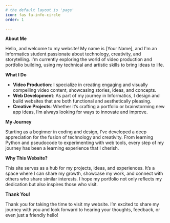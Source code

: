 ```yaml
---
# the default layout is 'page'
icon: fas fa-info-circle
order: 1

---
```


**About Me**

Hello, and welcome to my website! My name is [Your Name], and I'm an Informatics student passionate about technology, creativity, and storytelling. I'm currently exploring the world of video production and portfolio building, using my technical and artistic skills to bring ideas to life.

**What I Do**

- **Video Production**: I specialize in creating engaging and visually compelling video content, showcasing stories, ideas, and concepts.
- **Web Development**: As part of my journey in Informatics, I design and build websites that are both functional and aesthetically pleasing.
- **Creative Projects**: Whether it’s crafting a portfolio or brainstorming new app ideas, I’m always looking for ways to innovate and improve.

**My Journey**

Starting as a beginner in coding and design, I’ve developed a deep appreciation for the fusion of technology and creativity. From learning Python and pseudocode to experimenting with web tools, every step of my journey has been a learning experience that I cherish.

**Why This Website?**

This site serves as a hub for my projects, ideas, and experiences. It’s a space where I can share my growth, showcase my work, and connect with others who share similar interests. I hope my portfolio not only reflects my dedication but also inspires those who visit.

**Thank You!**

Thank you for taking the time to visit my website. I’m excited to share my journey with you and look forward to hearing your thoughts, feedback, or even just a friendly hello!


